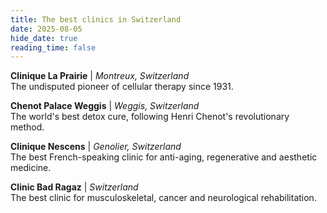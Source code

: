 ```yaml
---
title: The best clinics in Switzerland
date: 2025-08-05
hide_date: true
reading_time: false
---
```


**Clinique La Prairie** | *Montreux, Switzerland*  
The undisputed pioneer of cellular therapy since 1931.

**Chenot Palace Weggis** | *Weggis, Switzerland*  
The world's best detox cure, following Henri Chenot's revolutionary method.

**Clinique Nescens** | *Genolier, Switzerland*  
The best French-speaking clinic for anti-aging, regenerative and aesthetic medicine.

**Clinic Bad Ragaz** | *Switzerland*  
The best clinic for musculoskeletal, cancer and neurological rehabilitation.
